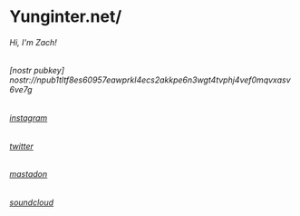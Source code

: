 # Yunginter.net/
###### Hi, I'm Zach! 
###### [nostr pubkey] nostr://npub1tltf8es60957eawprkl4ecs2akkpe6n3wgt4tvphj4vef0mqvxasv6ve7g
###### [instagram](https://www.instagram.com/yunginternetgod/)
###### [twitter](https://twitter.com/yunginternetgod/)
###### [mastadon](https://mastodon.social/@internetgod)
###### [soundcloud](soundcloud.com/z10021)

